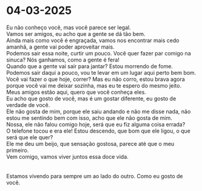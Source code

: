 # 04-03-2025

Eu não conheço você, mas você parece ser legal.<br>
Vamos ser amigos, eu acho que a gente se dá tão bem.<br>
Ainda mais como você é engraçada, vamos nos encontrar mais cedo amanhã, a gente vai poder aproveitar mais.<br>
Podemos sair essa noite, curtir um pouco. Você quer fazer par comigo na sinuca? Nós ganhamos, como a gente é fera!<br>
Quando que a gente vai sair para jantar? Estou morrendo de fome. Podemos sair daqui a pouco, vou te levar em um lugar aqui perto bem bom.<br>
Você vai fazer o que hoje, correr? Mas eu não corro, estou brava agora porque você vai me deixar sozinha, mas eu te espero do mesmo jeito.<br>
Meus amigos estão aqui, quero que você conheça eles.<br>
Eu acho que gosto de você, mas é um gostar diferente, eu gosto de verdade de você.<br>
Ele não gosta de mim, porque ele saiu andando e não me disse nada, não estou me sentindo bem com isso, acho que ele não gosta de mim.<br>
Nossa, ele não falou comigo hoje, será que eu fiz alguma coisa errada?<br>
O telefone tocou e era ele! Estou descendo, que bom que ele ligou, o que será que ele quer?<br>
Ele me deu um beijo, que sensação gostosa, parece até que o meu primeiro.<br>
Vem comigo, vamos viver juntos essa doce vida.<br>
<br>
<br>
Estamos vivendo para sempre um ao lado do outro. Como eu gosto de você.

